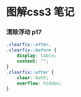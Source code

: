 # 图解css3 笔记

### 清除浮动 p17
``` css
.clearfix::after,
.clearfix::before {
    display: table;
    content: "";
}
.clearfix::after {
    clear: both;
    overflow: hidden;
}
```